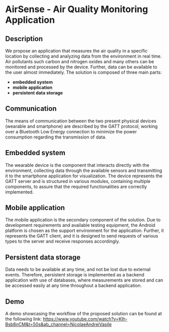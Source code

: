 # AirSense - Air Quality Monitoring Application

## Description
We propose an application that measures the air quality in a specific location by collecting and analyzing data from the environment in real time. Air pollutants such carbon and nitrogen oxides and many others can be monitored and processed by the device. Further, data can be available to the user almost immediately. The solution is composed of three main parts:
- **embedded system**
- **mobile application**
- **persistent data storage**

## Communication
The means of communication between the two present physical devices (wearable and smartphone) are described by the GATT protocol, working over a Bluetooth Low Energy connection to minimize the power consumption regarding the transmission of data.

## Embedded system
The wearable device is the component that interacts directly with the environment, collecting data through the available sensors and transmitting it to the smartphone application for visualization. The device represents the GATT server and is structured in various modules, containing multiple components, to assure that the required functionalities are correctly implemented.

## Mobile application
The mobile application is the secondary component of the solution. Due to development requirements and available testing equipment, the Android platform is chosen as the support environment for the application. Further, it represents the GATT client, and it is designed to send requests of various types to the server and receive responses accordingly.

## Persistent data storage
Data needs to be available at any time, and not be lost due to external events. Therefore, persistent storage is implemented as a backend application with use of databases, where measurements are stored and can be accessed easily at any time throughout a backend application.

## Demo
A demo showcasing the workflow of the proposed solution can be found at the following link:
https://www.youtube.com/watch?v=Klh-Bsb8nCM&t=50s&ab_channel=NicolaeAndreiVasile
